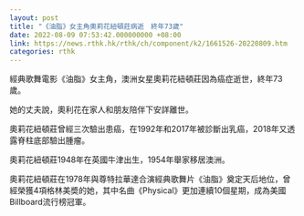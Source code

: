 ```yaml
---
layout: post
title: "《油脂》女主角奧莉花紐頓莊病逝　終年73歲"
date: 2022-08-09 07:53:42.000000000 +08:00
link: https://news.rthk.hk/rthk/ch/component/k2/1661526-20220809.htm
categories: rthk
---
```


經典歌舞電影《油脂》女主角，澳洲女星奧莉花紐頓莊因為癌症逝世，終年73歲。

她的丈夫說，奧利花在家人和朋友陪伴下安詳離世。

奧莉花紐頓莊曾經三次驗出患癌，在1992年和2017年被診斷出乳癌，2018年又透露脊柱底部驗出腫瘤。

奧莉花紐頓莊1948年在英國牛津出生，1954年舉家移居澳洲。

奧莉花紐頓莊在1978年與尊特拉華達合演經典歌舞片《油脂》奠定天后地位，曾經榮獲4項格林美奬的她，其中名曲《Physical》更加連續10個星期，成為美國Billboard流行榜冠軍。
